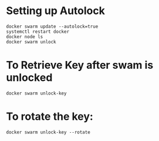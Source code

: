 # Setting up Autolock

    docker swarm update --autolock=true
    systemctl restart docker
    docker node ls
    docker swarm unlock
    
# To Retrieve Key after swam is unlocked

    docker swarm unlock-key

 # To rotate the key:

    docker swarm unlock-key --rotate
